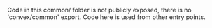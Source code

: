 Code in this common/ folder is not publicly exposed, there is no 'convex/common'
export. Code here is used from other entry points.

